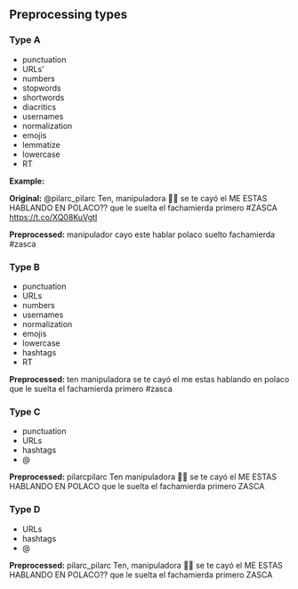 ## **Preprocessing types** 

### Type A

* punctuation
* URLs'
* numbers
* stopwords
* shortwords
* diacritics
* usernames
* normalization
* emojis
* lemmatize
* lowercase
* RT

**Example:** 

**Original:** @pilarc_pilarc Ten, manipuladora 💅💅 se te cayó el  ME ESTAS HABLANDO EN POLACO??  que le suelta el fachamierda primero #ZASCA  https://t.co/XQ08KuVgtI

**Preprocessed:** manipulador cayo este hablar polaco suelto fachamierda #zasca

### Type B

* punctuation
* URLs
* numbers
* usernames
* normalization
* emojis
* lowercase
* hashtags
* RT

**Preprocessed:** ten manipuladora  se te cayó el me estas hablando en polaco que le suelta el fachamierda primero #zasca

### Type C

* punctuation
* URLs
* hashtags
* @

**Preprocessed:** pilarcpilarc Ten manipuladora 💅💅 se te cayó el ME ESTAS HABLANDO EN POLACO que le suelta el fachamierda primero ZASCA

### Type D

* URLs
* hashtags
* @

**Preprocessed:** pilarc_pilarc Ten, manipuladora 💅💅 se te cayó el ME ESTAS HABLANDO EN POLACO?? que le suelta el fachamierda primero ZASCA


